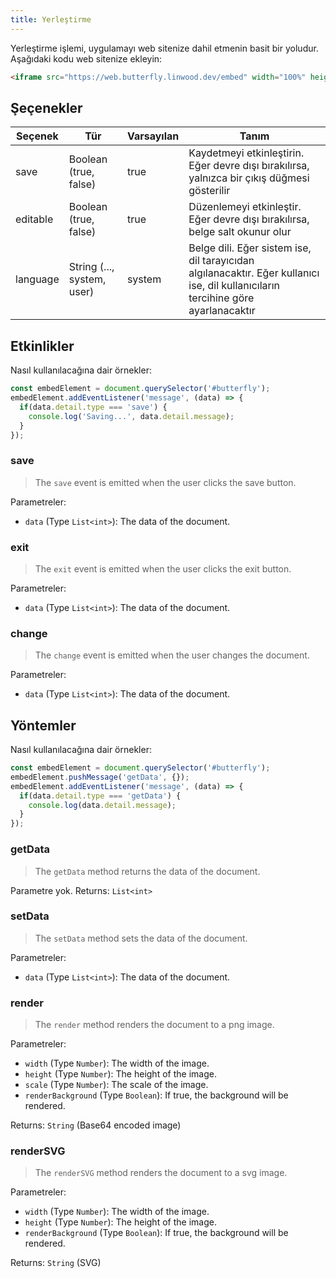 ```yaml
---
title: Yerleştirme
---
```


Yerleştirme işlemi, uygulamayı web sitenize dahil etmenin basit bir yoludur.
Aşağıdaki kodu web sitenize ekleyin:

```html
<iframe src="https://web.butterfly.linwood.dev/embed" width="100%" height="500px" allowtransparency="true"></iframe>
```

## Şeçenekler

| Seçenek  | Tür                                                                                           | Varsayılan | Tanım                                                                                                                                                             |
| -------- | --------------------------------------------------------------------------------------------- | ---------- | ----------------------------------------------------------------------------------------------------------------------------------------------------------------- |
| save     | Boolean (true, false)                                                      | true       | Kaydetmeyi etkinleştirin. Eğer devre dışı bırakılırsa, yalnızca bir çıkış düğmesi gösterilir                                                      |
| editable | Boolean (true, false)                                                      | true       | Düzenlemeyi etkinleştir. Eğer devre dışı bırakılırsa, belge salt okunur olur                                                                      |
| language | String (..., system, user) | system     | Belge dili. Eğer sistem ise, dil tarayıcıdan algılanacaktır. Eğer kullanıcı ise, dil kullanıcıların tercihine göre ayarlanacaktır |

## Etkinlikler

Nasıl kullanılacağına dair örnekler:

```javascript
const embedElement = document.querySelector('#butterfly');
embedElement.addEventListener('message', (data) => {
  if(data.detail.type === 'save') {
    console.log('Saving...', data.detail.message);
  }
});
```

### save

> The `save` event is emitted when the user clicks the save button.

Parametreler:

- `data` (Type `List<int>`): The data of the document.

### exit

> The `exit` event is emitted when the user clicks the exit button.

Parametreler:

- `data` (Type `List<int>`): The data of the document.

### change

> The `change` event is emitted when the user changes the document.

Parametreler:

- `data` (Type `List<int>`): The data of the document.

## Yöntemler

Nasıl kullanılacağına dair örnekler:

```javascript
const embedElement = document.querySelector('#butterfly');
embedElement.pushMessage('getData', {});
embedElement.addEventListener('message', (data) => {
  if(data.detail.type === 'getData') {
    console.log(data.detail.message);
  }
});
```

### getData

> The `getData` method returns the data of the document.

Parametre yok.
Returns: `List<int>`

### setData

> The `setData` method sets the data of the document.

Parametreler:

- `data` (Type `List<int>`): The data of the document.

### render

> The `render` method renders the document to a png image.

Parametreler:

- `width` (Type `Number`): The width of the image.
- `height` (Type `Number`): The height of the image.
- `scale` (Type `Number`): The scale of the image.
- `renderBackground` (Type `Boolean`): If true, the background will be rendered.

Returns: `String` (Base64 encoded image)

### renderSVG

> The `renderSVG` method renders the document to a svg image.

Parametreler:

- `width` (Type `Number`): The width of the image.
- `height` (Type `Number`): The height of the image.
- `renderBackground` (Type `Boolean`): If true, the background will be rendered.

Returns: `String` (SVG)
